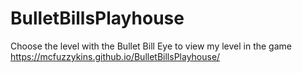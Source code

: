 # BulletBillsPlayhouse  
Choose the level with the Bullet Bill Eye to view my level in the game  
https://mcfuzzykins.github.io/BulletBillsPlayhouse/
